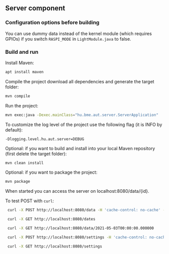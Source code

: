 ## Server component

### Configuration options before building
You can use dummy data instead of the kernel module (which requires GPIOs) if you switch `RASPI_MODE` in `LightModule.java` to false. 

### Build and run

Install Maven:
```bash
apt install maven
```

Compile the project download all dependencies and generate the target folder:
```bash
mvn compile
```

Run the project:
```bash
mvn exec:java -Dexec.mainClass="hu.bme.aut.server.ServerApplication"
```

To customize the log level of the project use the following flag (it is INFO by default):
```
-Dlogging.level.hu.aut.server=DEBUG
```

Optional: if you want to build and install into your local Maven repository (first delete the target folder):
```bash
mvn clean install
```

Optional: if you want to package the project:
```bash
mvn package
```

When started you can access the server on localhost:8080/data/{id}.

To test POST with ```curl```:
```bash
 curl -X POST http://localhost:8080/data -H 'cache-control: no-cache' -H 'content-type: application/json' -d '{ "threshold":<0-999>, "isOn":<true/false> }'
```

```bash
 curl -X GET http://localhost:8080/dates
```

```bash
 curl -X GET http://localhost:8080/data/2021-05-03T00:00:00.000000
```

```bash
 curl -X POST http://localhost:8080/settings -H 'cache-control: no-cache' -H 'content-type: application/json' -d '{ "sensitivity": 0, "from": "11:00", "to":"23:00" }'
```

```bash
 curl -X GET http://localhost:8080/settings
```
